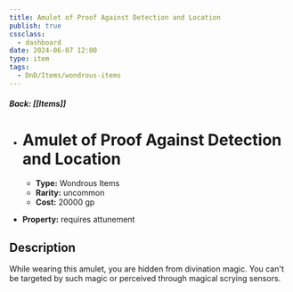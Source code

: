 ```yaml
---
title: Amulet of Proof Against Detection and Location
publish: true
cssclass:
  - dashboard
date: 2024-06-07 12:00
type: item
tags:
  - DnD/Items/wondrous-items
---
```


##### Back: [[Items]]

- # Amulet of Proof Against Detection and Location

    - **Type:** Wondrous Items
    - **Rarity:** uncommon
    - **Cost:** 20000 gp
- **Property:** requires attunement



## Description 

While wearing this amulet, you are hidden from divination magic. You can't be targeted by such magic or perceived through magical scrying sensors.
